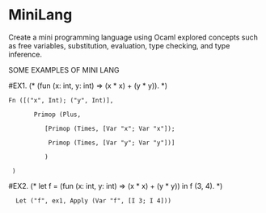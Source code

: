 # MiniLang
Create a mini programming language using Ocaml
explored concepts such as free variables, substitution, evaluation, type checking, and type inference.

SOME EXAMPLES OF MINI LANG

#EX1.
(* (fun (x: int, y: int) => (x * x) + (y * y)). *)



    Fn ([("x", Int); ("y", Int)],

           Primop (Plus,
      
              [Primop (Times, [Var "x"; Var "x"]);
              
               Primop (Times, [Var "y"; Var "y"])]
               
              )
     
     )



#EX2.
(* let f = (fun (x: int, y: int) => (x * x) + (y * y)) in  f (3, 4). *)

      Let ("f", ex1, Apply (Var "f", [I 3; I 4]))


